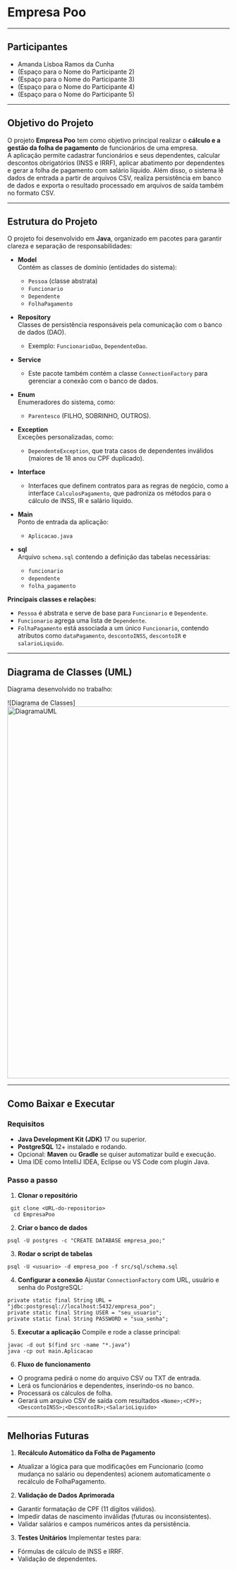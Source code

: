 # Empresa Poo

---

## Participantes

- Amanda Lisboa Ramos da Cunha  
- (Espaço para o Nome do Participante 2)  
- (Espaço para o Nome do Participante 3)  
- (Espaço para o Nome do Participante 4)  
- (Espaço para o Nome do Participante 5)  

---

## Objetivo do Projeto

O projeto **Empresa Poo** tem como objetivo principal realizar o **cálculo e a gestão da folha de pagamento** de funcionários de uma empresa.  
A aplicação permite cadastrar funcionários e seus dependentes, calcular descontos obrigatórios (INSS e IRRF), aplicar abatimento por dependentes e gerar a folha de pagamento com salário líquido. Além disso, o sistema lê dados de entrada a partir de arquivos CSV, realiza persistência em banco de dados e exporta o resultado processado em arquivos de saída também no formato CSV.

---

## Estrutura do Projeto

O projeto foi desenvolvido em **Java**, organizado em pacotes para garantir clareza e separação de responsabilidades:

- **Model**  
  Contém as classes de domínio (entidades do sistema):  
  - `Pessoa` (classe abstrata)  
  - `Funcionario`  
  - `Dependente`  
  - `FolhaPagamento`

- **Repository**  
  Classes de persistência responsáveis pela comunicação com o banco de dados (DAO).  
  - Exemplo: `FuncionarioDao`, `DependenteDao`.

- **Service**  
  - Este pacote também contém a classe `ConnectionFactory` para gerenciar a conexão com o banco de dados.

- **Enum**  
  Enumeradores do sistema, como:  
  - `Parentesco` (FILHO, SOBRINHO, OUTROS).

- **Exception**  
  Exceções personalizadas, como:  
  - `DependenteException`, que trata casos de dependentes inválidos (maiores de 18 anos ou CPF duplicado).

- **Interface**  
  - Interfaces que definem contratos para as regras de negócio, como a interface `CalculosPagamento`, que padroniza os métodos para o cálculo de INSS, IR e salário líquido.

- **Main**  
  Ponto de entrada da aplicação:  
  - `Aplicacao.java`

- **sql**  
  Arquivo `schema.sql` contendo a definição das tabelas necessárias:  
  - `funcionario`  
  - `dependente`  
  - `folha_pagamento`

**Principais classes e relações:**
- `Pessoa` é abstrata e serve de base para `Funcionario` e `Dependente`.  
- `Funcionario` agrega uma lista de `Dependente`.  
- `FolhaPagamento` está associada a um único `Funcionario`, contendo atributos como `dataPagamento`, `descontoINSS`, `descontoIR` e `salarioLiquido`.

---

## Diagrama de Classes (UML)

Diagrama desenvolvido no trabalho:  

![Diagrama de Classes]
<img width="786" height="841" alt="DiagramaUML" src="https://github.com/user-attachments/assets/853b17aa-0dc2-4634-87a4-38f541472761" />

---

## Como Baixar e Executar

### Requisitos

- **Java Development Kit (JDK)** 17 ou superior.  
- **PostgreSQL** 12+ instalado e rodando.  
- Opcional: **Maven** ou **Gradle** se quiser automatizar build e execução.  
- Uma IDE como IntelliJ IDEA, Eclipse ou VS Code com plugin Java.  

### Passo a passo

1. **Clonar o repositório**
```
 git clone <URL-do-repositorio> 
  cd EmpresaPoo
```

2. **Criar o banco de dados**
```
psql -U postgres -c "CREATE DATABASE empresa_poo;"

```

3. **Rodar o script de tabelas**
```
psql -U <usuario> -d empresa_poo -f src/sql/schema.sql

```

4. **Configurar a conexão**
Ajustar ```ConnectionFactory``` com URL, usuário e senha do PostgreSQL:
```
private static final String URL = "jdbc:postgresql://localhost:5432/empresa_poo";
private static final String USER = "seu_usuario";
private static final String PASSWORD = "sua_senha";

```

5. **Executar a aplicação**
Compile e rode a classe principal:
```
javac -d out $(find src -name "*.java")
java -cp out main.Aplicacao
```

6. **Fluxo de funcionamento**
* O programa pedirá o nome do arquivo CSV ou TXT de entrada.
* Lerá os funcionários e dependentes, inserindo-os no banco.
* Processará os cálculos de folha.
* Gerará um arquivo CSV de saída com resultados ```<Nome>;<CPF>;<DescontoINSS>;<DescontoIR>;<SalarioLiquido>```
---
## Melhorias Futuras

1. **Recálculo Automático da Folha de Pagamento**  
* Atualizar a lógica para que modificações em Funcionario (como mudança no salário ou dependentes) acionem automaticamente o recálculo de FolhaPagamento.

2. **Validação de Dados Aprimorada**
* Garantir formatação de CPF (11 dígitos válidos).
* Impedir datas de nascimento inválidas (futuras ou inconsistentes).
* Validar salários e campos numéricos antes da persistência.

3. **Testes Unitários**
Implementar testes para:
* Fórmulas de cálculo de INSS e IRRF.
* Validação de dependentes.

